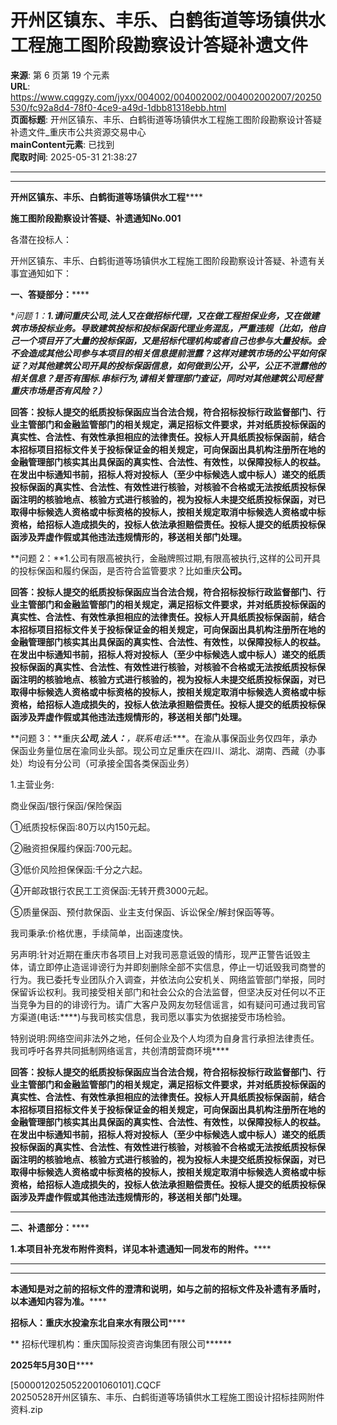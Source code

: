 # 开州区镇东、丰乐、白鹤街道等场镇供水工程施工图阶段勘察设计答疑补遗文件

**来源**: 第 6 页第 19 个元素  
**URL**: https://www.cqggzy.com/jyxx/004002/004002002/004002002007/20250530/fc92a8d4-78f0-4ce9-a49d-1dbb81318ebb.html  
**页面标题**: 开州区镇东、丰乐、白鹤街道等场镇供水工程施工图阶段勘察设计答疑补遗文件_重庆市公共资源交易中心  
**mainContent元素**: 已找到  
**爬取时间**: 2025-05-31 21:38:27

---

****

**开州区镇东、丰乐、白鹤街道等场镇供水工程******

**施工图阶段勘察设计答疑、补遗****通知****No.00****1******

各潜在投标人：

开州区镇东、丰乐、白鹤街道等场镇供水工程施工图阶段勘察设计答疑、补遗有关事宜通知如下：

**一、答疑部分：******

**问题 1：**1.请问重庆****公司,法人***又在做招标代理，又在做工程担保业务，又在做建筑市场投标业务。导致建筑投标和投标保函代理业务混乱，严重违规（比如，他自己一个项目开了大量的投标保函，又是招标代理机构或者自己也参与大量投标。会不会造成其他公司参与本项目的相关信息提前泄露？这样对建筑市场的公平如何保证？对其他建筑公司开具的投标保函信息，如何做到公开，公平，公正不泄露他的相关信息？是否有围标.串标行为,请相关管理部门查证，同时对其他建筑公司经营重庆市场是否有风险？）****

**回答：****投标人提交的纸质投标保函应当合法合规，符合招标投标行政监督部门、行业主管部门和金融监管部门的相关规定，满足招标文件要求，并对纸质投标保函的真实性、合法性、有效性承担相应的法律责任。投标人开具纸质投标保函前，结合本招标项目招标文件关于投标保证金的相关规定，可向保函出具机构注册所在地的金融管理部门核实其出具保函的真实性、合法性、有效性，以保障投标人的权益。在发出中标通知书前，招标人****将****对投标人（至少中标候选人或中标人）递交的纸质投标保函的真实性、合法性、有效性进行核验，对核验不合格或无法按纸质投标保函注明的核验地点、核验方式进行核验的，视为投标人未提交纸质投标保函，对已取得中标候选人资格或中标资格的投标人，按相关规定取消中标候选人资格或中标资格，给招标人造成损失的，投标人依法承担赔偿责任。投标人提交的纸质投标保函涉及弄虚作假或其他违法违规情形的，移送相关部门处理。******

**问题 2：**1.公司有限高被执行，金融牌照过期,有限高被执行,这样的公司开具的投标保函和履约保函，是否符合监管要求？比如重庆****公司。****

**回答：****投标人提交的纸质投标保函应当合法合规，符合招标投标行政监督部门、行业主管部门和金融监管部门的相关规定，满足招标文件要求，并对纸质投标保函的真实性、合法性、有效性承担相应的法律责任。投标人开具纸质投标保函前，结合本招标项目招标文件关于投标保证金的相关规定，可向保函出具机构注册所在地的金融管理部门核实其出具保函的真实性、合法性、有效性，以保障投标人的权益。在发出中标通知书前，招标人****将****对投标人（至少中标候选人或中标人）递交的纸质投标保函的真实性、合法性、有效性进行核验，对核验不合格或无法按纸质投标保函注明的核验地点、核验方式进行核验的，视为投标人未提交纸质投标保函，对已取得中标候选人资格或中标资格的投标人，按相关规定取消中标候选人资格或中标资格，给招标人造成损失的，投标人依法承担赔偿责任。投标人提交的纸质投标保函涉及弄虚作假或其他违法违规情形的，移送相关部门处理。******

**问题 3：**重庆****公司,法人：***，联系电话:****。在渝从事保函业务仅四年，承办保函业务量位居在渝同业头部。现公司立足重庆在四川、湖北、湖南、西藏（办事处）均设有分公司（可承接全国各类保函业务）

1.主营业务:

商业保函/银行保函/保险保函

①纸质投标保函:80万以内150元起。

②融资担保履约保函:700元起。

③低价风险担保保函:千分之六起。

④开邮政银行农民工工资保函:无转开费3000元起。

⑤质量保函、预付款保函、业主支付保函、诉讼保全/解封保函等等。

我司秉承:价格优惠，手续简单，出函速度快。

另声明:针对近期在重庆市各项目上对我司恶意诋毁的情形，现严正警告诋毁主体，请立即停止造谣诽谤行为并即刻删除全部不实信息，停止一切诋毁我司商誉的行为。我已委托专业团队介入调查，并依法向公安机关、网络监管部门举报，同时保留诉讼权利。我司接受相关部门和社会公众的合法监督，但坚决反对任何以不正当竞争为目的的诽谤行为。请广大客户及网友勿轻信谣言，如有疑问可通过我司官方渠道(电话:****)与我司核实信息，我司愿以事实为依据接受市场检验。

特别说明:网络空间非法外之地，任何企业及个人均须为自身言行承担法律责任。我司呼吁各界共同抵制网络谣言，共创清朗营商环境****

**回答：****投标人提交的纸质投标保函应当合法合规，符合招标投标行政监督部门、行业主管部门和金融监管部门的相关规定，满足招标文件要求，并对纸质投标保函的真实性、合法性、有效性承担相应的法律责任。投标人开具纸质投标保函前，结合本招标项目招标文件关于投标保证金的相关规定，可向保函出具机构注册所在地的金融管理部门核实其出具保函的真实性、合法性、有效性，以保障投标人的权益。在发出中标通知书前，招标人****将****对投标人（至少中标候选人或中标人）递交的纸质投标保函的真实性、合法性、有效性进行核验，对核验不合格或无法按纸质投标保函注明的核验地点、核验方式进行核验的，视为投标人未提交纸质投标保函，对已取得中标候选人资格或中标资格的投标人，按相关规定取消中标候选人资格或中标资格，给招标人造成损失的，投标人依法承担赔偿责任。投标人提交的纸质投标保函涉及弄虚作假或其他违法违规情形的，移送相关部门处理。******

****

**二、补遗部分：******

**1.本项目补充发布附件资料，详见本补遗通知一同发布的附件。******

****

****

**本通知是对之前的招标文件的澄清和说明，如与之前的招标文件及补遗有矛盾时，以本通知内容为准。******

**招标人：重庆水投渝东北自来水有限公司******

** 招标代理机构：重庆国际投资咨询集团有限公司******

**2025年****5****月****30****日******

  
  
  
[50000120250522001060101].CQCF    
20250528开州区镇东、丰乐、白鹤街道等场镇供水工程施工图设计招标挂网附件资料.zip    


